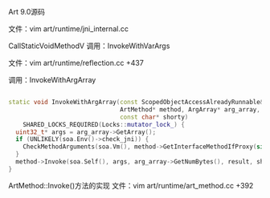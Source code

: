 Art 9.0源码 

文件：vim art/runtime/jni_internal.cc

CallStaticVoidMethodV
调用：InvokeWithVarArgs

文件：vim art/runtime/reflection.cc +437

调用：InvokeWithArgArray
```c++

static void InvokeWithArgArray(const ScopedObjectAccessAlreadyRunnable& soa,
                               ArtMethod* method, ArgArray* arg_array, JValue* result,
                               const char* shorty)
    SHARED_LOCKS_REQUIRED(Locks::mutator_lock_) {
  uint32_t* args = arg_array->GetArray();
  if (UNLIKELY(soa.Env()->check_jni)) {
    CheckMethodArguments(soa.Vm(), method->GetInterfaceMethodIfProxy(sizeof(void*)), args);
  }
  method->Invoke(soa.Self(), args, arg_array->GetNumBytes(), result, shorty);
}
```
ArtMethod::Invoke()方法的实现
文件：vim art/runtime/art_method.cc +392